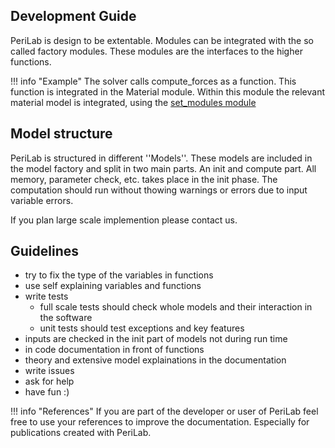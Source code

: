 ## Development Guide

PeriLab is design to be extentable. Modules can be integrated with the so called factory modules. These modules are the interfaces to the higher functions.

!!! info "Example"
    The solver calls compute\_forces as a function. This function is integrated in the Material module. Within this module the relevant material model is integrated, using the [set_modules module](@ref "Module integration")

## Model structure

PeriLab is structured in different ''Models''. These models are included in the model factory and split in two main parts. An init and compute part. All memory, parameter check, etc. takes place in the init phase. The computation should run without thowing warnings or errors due to input variable errors.

If you plan large scale implemention please contact us.

## Guidelines
- try to fix the type of the variables in functions
- use self explaining variables and functions
- write tests
    - full scale tests should check whole models and their interaction in the software
    - unit tests should test exceptions and key features
- inputs are checked in the init part of models not during run time
- in code documentation in front of functions
- theory and extensive model explainations in the documentation
- write issues
- ask for help
- have fun :)

!!! info "References"
    If you are part of the developer or user of PeriLab feel free to use your references to improve the documentation. Especially for publications created with PeriLab.
